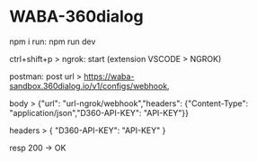 # WABA-360dialog
npm i
run: npm run dev

ctrl+shift+p > ngrok: start (extension VSCODE > NGROK)

postman: 
post
url > https://waba-sandbox.360dialog.io/v1/configs/webhook,

body > {"url": "url-ngrok/webhook","headers": {"Content-Type": "application/json","D360-API-KEY": "API-KEY"}}

headers > { "D360-API-KEY": "API-KEY" }

resp 200 -> OK
